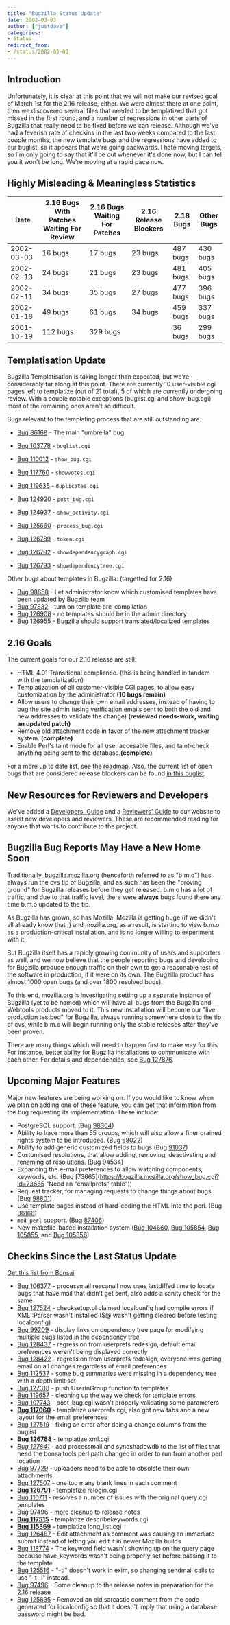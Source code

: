 ```yaml
---
title: "Bugzilla Status Update"
date: 2002-03-03
author: ["justdave"]
categories:
- Status
redirect_from:
- /status/2002-03-03
---
```


## Introduction

Unfortunately, it is clear at this point that we will not make our revised goal of March 1st for the 2.16 release, either. We were almost there at one point, then we discovered several files that needed to be templatized that got missed in the first round, and a number of regressions in other parts of Bugzilla that really need to be fixed before we can release. Although we've had a feverish rate of checkins in the last two weeks compared to the last couple months, the new template bugs and the regressions have added to our buglist, so it appears that we're going backwards. I hate moving targets, so I'm only going to say that it'll be out whenever it's done now, but I can tell you it won't be long. We're moving at a rapid pace now.

## Highly Misleading & Meaningless Statistics

|Date|2.16 Bugs With Patches Waiting For Review|2.16 Bugs Waiting For Patches|2.16 Release Blockers|2.18 Bugs|Other Bugs|
|--- |--- |--- |--- |--- |--- |
|2002-03-03|16 bugs|17 bugs|23 bugs|487 bugs|430 bugs|
|2002-02-13|24 bugs|21 bugs|23 bugs|481 bugs|405 bugs|
|2002-02-11|34 bugs|35 bugs|27 bugs|477 bugs|396 bugs|
|2002-01-18|49 bugs|61 bugs|34 bugs|459 bugs|337 bugs|
|2001-10-19|112 bugs|329 bugs||36 bugs|299 bugs|

## Templatisation Update

Bugzilla Templatisation is taking longer than expected, but we're considerably far along at this point. There are currently 10 user-visible cgi pages left to templatize (out of 21 total), 5 of which are currently undergoing review. With a couple notable exceptions (buglist.cgi and show_bug.cgi) most of the remaining ones aren't so difficult.

Bugs relevant to the templating process that are still outstanding are:

*   [Bug 86168](https://bugzilla.mozilla.org/show_bug.cgi?id=86168 "Bugzilla should use template pages instead of hard-coded HTML") - The main "umbrella" bug.

*   [Bug 103778](https://bugzilla.mozilla.org/show_bug.cgi?id=103778 "templatize buglist.cgi") - `buglist.cgi`
*   [Bug 110012](https://bugzilla.mozilla.org/show_bug.cgi?id=110012 "Spank show_bug.cgi hard - templatize and combine") - `show_bug.cgi`
*   [Bug 117760](https://bugzilla.mozilla.org/show_bug.cgi?id=117760 "Templatise showvotes.cgi and roll in doeditvotes.cgi") - `showvotes.cgi`
*   [Bug 119635](https://bugzilla.mozilla.org/show_bug.cgi?id=119635 "Templatise duplicates.cgi") - `duplicates.cgi`
*   [Bug 124920](https://bugzilla.mozilla.org/show_bug.cgi?id=124920 "Templatise post_bug.cgi") - `post_bug.cgi`
*   [Bug 124937](https://bugzilla.mozilla.org/show_bug.cgi?id=124937 "Templatise show_activity.cgi") - `show_activity.cgi`
*   [Bug 125660](https://bugzilla.mozilla.org/show_bug.cgi?id=125660 "Templatise process_bug.cgi") - `process_bug.cgi`
*   [Bug 126789](https://bugzilla.mozilla.org/show_bug.cgi?id=126789 "Templatise token.cgi") - `token.cgi`
*   [Bug 126792](https://bugzilla.mozilla.org/show_bug.cgi?id=126792 "Templatise showdependencygraph.cgi") - `showdependencygraph.cgi`
*   [Bug 126793](https://bugzilla.mozilla.org/show_bug.cgi?id=126793 "Templatise showdependencytree.cgi") - `showdependencytree.cgi`

Other bugs about templates in Bugzilla: (targetted for 2.16)

*   [Bug 98658](https://bugzilla.mozilla.org/show_bug.cgi?id=98658) - Let administrator know which customised templates have been updated by Bugzilla team
*   [Bug 97832](https://bugzilla.mozilla.org/show_bug.cgi?id=97832) - turn on template pre-compilation
*   [Bug 126908](https://bugzilla.mozilla.org/show_bug.cgi?id=126908) - no templates should be in the admin directory
*   [Bug 126955](https://bugzilla.mozilla.org/show_bug.cgi?id=126955) - Bugzilla should support translated/localized templates

## 2.16 Goals

The current goals for our 2.16 release are still:

*   HTML 4.01 Transitional compliance. (this is being handled in tandem with the templatization)
*   Templatization of all customer-visible CGI pages, to allow easy customization by the administrator **(10 bugs remain)**
*   Allow users to change their own email addresses, instead of having to bug the site admin (using verification emails sent to both the old and new addresses to validate the change) **(reviewed needs-work, waiting an updated patch)**
*   Remove old attachment code in favor of the new attachment tracker system. **(complete)**
*   Enable Perl's taint mode for all user accesable files, and taint-check anything being sent to the database.**(complete)**

For a more up to date list, see [the roadmap](/about/#milestones). Also, the current list of open bugs that are considered release blockers can be found [in this buglist](https://bugzilla.mozilla.org/buglist.cgi?product=Bugzilla&resolution=---&bug_severity=blocker&target_milestone=Bugzilla+2.16).

## New Resources for Reviewers and Developers

We've added a [Developers' Guide](/contributing/developer) and a [Reviewers' Guide](/contributing/reviewer) to our website to assist new developers and reviewers. These are recommended reading for anyone that wants to contribute to the project.

## Bugzilla Bug Reports May Have a New Home Soon

Traditionally, [bugzilla.mozilla.org](https://bugzilla.mozilla.org) (henceforth referred to as "b.m.o") has always run the cvs tip of Bugzilla, and as such has been the "proving ground" for Bugzilla releases before they get released. b.m.o has a lot of traffic, and due to that traffic level, there were **always** bugs found there any time b.m.o updated to the tip.

As Bugzilla has grown, so has Mozilla. Mozilla is getting huge (if we didn't all already know that ;) and mozilla.org, as a result, is starting to view b.m.o as a production-critical installation, and is no longer willing to experiment with it.

But Bugzilla itself has a rapidly growing community of users and supporters as well, and we now believe that the people reporting bugs and developing for Bugzilla produce enough traffic on their own to get a reasonable test of the software in production, if it were on its own. The Bugzilla product has almost 1000 open bugs (and over 1800 resolved bugs).

To this end, mozilla.org is investigating setting up a separate instance of Bugzilla (yet to be named) which will have all bugs from the Bugzilla and Webtools products moved to it. This new installation will become our "live production testbed" for Bugzilla, always running somewhere close to the tip of cvs, while b.m.o will begin running only the stable releases after they've been proven.

There are many things which will need to happen first to make way for this. For instance, better ability for Bugzilla installations to communicate with each other. For details and dependencies, see [Bug 127876](https://bugzilla.mozilla.org/show_bug.cgi?id=127876 "Bugzilla installation for Bugzilla bugs").

## Upcoming Major Features

Major new features are being working on. If you would like to know when we plan on adding one of these feature, you can get that information from the bug requesting its implementation. These include:

*   PostgreSQL support. (Bug [98304](https://bugzilla.mozilla.org/show_bug.cgi?id=98304 "Allow Bugzilla to work with Postgres SQL (PgSQL)"))
*   Ability to have more than 55 groups, which will also allow a finer grained rights system to be introduced. (Bug [68022](https://bugzilla.mozilla.org/show_bug.cgi?id=68022 "Need more than 55 groups"))
*   Ability to add generic customized fields to bugs (Bug [91037](https://bugzilla.mozilla.org/show_bug.cgi?id=91037 "a generic implementation for custom fields"))
*   Customised resolutions, that allow adding, removing, deactivating and renaming of resolutions. (Bug [94534](https://bugzilla.mozilla.org/show_bug.cgi?id=94534 "Customised resolutions."))
*   Expanding the e-mail preferences to allow watching components, keywords, etc. (Bug [73665](https://bugzilla.mozilla.org/show_bug.cgi?id=73665 "Need an "emailprefs" table"))
*   Request tracker, for managing requests to change things about bugs. (Bug [98801](https://bugzilla.mozilla.org/show_bug.cgi?id=98801 "request tracker"))
*   Use template pages instead of hard-coding the HTML into the perl. (Bug [86168](https://bugzilla.mozilla.org/show_bug.cgi?id=86168 "Bugzilla should use template pages instead of hard-coded HTML"))
*   `mod_perl` support. (Bug [87406](https://bugzilla.mozilla.org/show_bug.cgi?id=87406 "Make Bugzilla work with mod_perl (under Apache)"))
*   New makefile-based installation system ([Bug 104660](https://bugzilla.mozilla.org/show_bug.cgi?id=104660), [Bug 105854](https://bugzilla.mozilla.org/show_bug.cgi?id=105854), [Bug 105855](https://bugzilla.mozilla.org/show_bug.cgi?id=105855), and [Bug 105856](https://bugzilla.mozilla.org/show_bug.cgi?id=105856))

## Checkins Since the Last Status Update

[Get this list from Bonsai](http://bonsai.mozilla.org/cvsquery.cgi?treeid=default&module=Bugzilla&branch=HEAD&branchtype=match&dir=&file=&filetype=match&who=&whotype=match&sortby=Date&hours=2&date=explicit&mindate=02%2F14%2F2002&maxdate=3%2F04%2F2002&cvsroot=%2Fcvsroot)

*   [Bug 106377](https://bugzilla.mozilla.org/show_bug.cgi?id=106377) - processmail rescanall now uses lastdiffed time to locate bugs that have mail that didn't get sent, also adds a sanity check for the same
*   [Bug 127524](https://bugzilla.mozilla.org/show_bug.cgi?id=127524) - checksetup.pl claimed localconfig had compile errors if XML::Parser wasn't installed ($@ wasn't getting cleared before testing localconfig)
*   [Bug 99209](https://bugzilla.mozilla.org/show_bug.cgi?id=99209) - display links on dependency tree page for modifying multiple bugs listed in the dependency tree
*   [Bug 128437](https://bugzilla.mozilla.org/show_bug.cgi?id=128437) - regression from userprefs redesign, default email preferences weren't being displayed correctly
*   [Bug 128422](https://bugzilla.mozilla.org/show_bug.cgi?id=128422) - regression from userprefs redesign, everyone was getting email on all changes regardless of email preferences
*   [Bug 112537](https://bugzilla.mozilla.org/show_bug.cgi?id=112537) - some bug summaries were missing in a dependency tree with a depth limit set
*   [Bug 127318](https://bugzilla.mozilla.org/show_bug.cgi?id=127318) - push UserInGroup function to templates
*   [Bug 119657](https://bugzilla.mozilla.org/show_bug.cgi?id=119657) - cleaning up the way we check for template errors
*   [Bug 107743](https://bugzilla.mozilla.org/show_bug.cgi?id=107743) - post_bug.cgi wasn't properly validating some parameters
*   [**Bug 117060**](https://bugzilla.mozilla.org/show_bug.cgi?id=117060) - templatize userprefs.cgi, also got new tabs and a new layout for the email preferences
*   [Bug 127519](https://bugzilla.mozilla.org/show_bug.cgi?id=127519) - fixing an error after doing a change columns from the buglist
*   [**Bug 126788**](https://bugzilla.mozilla.org/show_bug.cgi?id=126788) - templatize xml.cgi
*   [_Bug 127841_](https://bugzilla.mozilla.org/show_bug.cgi?id=127841) - add processmail and syncshadowdb to the list of files that need the bonsaitools perl path changed in order to run from another perl location
*   [Bug 97729](https://bugzilla.mozilla.org/show_bug.cgi?id=97729) - uploaders need to be able to obsolete their own attachments
*   [Bug 127507](https://bugzilla.mozilla.org/show_bug.cgi?id=127507) - one too many blank lines in each comment
*   [**Bug 126791**](https://bugzilla.mozilla.org/show_bug.cgi?id=126791) - templatize relogin.cgi
*   [Bug 110711](https://bugzilla.mozilla.org/show_bug.cgi?id=110711) - resolves a number of issues with the original query.cgi templates
*   [Bug 97496](https://bugzilla.mozilla.org/show_bug.cgi?id=97496) - more cleanup to release notes
*   [**Bug 117515**](https://bugzilla.mozilla.org/show_bug.cgi?id=117515) - templatize describekeywords.cgi
*   [**Bug 115369**](https://bugzilla.mozilla.org/show_bug.cgi?id=115369) - templatize long_list.cgi
*   [Bug 126487](https://bugzilla.mozilla.org/show_bug.cgi?id=126487) - Edit attachment as comment was causing an immediate submit instead of letting you edit it in newer Mozilla builds
*   [Bug 118774](https://bugzilla.mozilla.org/show_bug.cgi?id=118774) - The keyword field wasn't showing up on the query page because have_keywords wasn't being properly set before passing it to the template
*   [Bug 125516](https://bugzilla.mozilla.org/show_bug.cgi?id=125516) - "-ti" doesn't work in exim, so changing sendmail calls to use "-t -i" instead.
*   [Bug 97496](https://bugzilla.mozilla.org/show_bug.cgi?id=97496) - Some cleanup to the release notes in preparation for the 2.16 release
*   [Bug 125835](https://bugzilla.mozilla.org/show_bug.cgi?id=125835) - Removed an old sarcastic comment from the code generated for localconfig so that it doesn't imply that using a database password might be bad.

